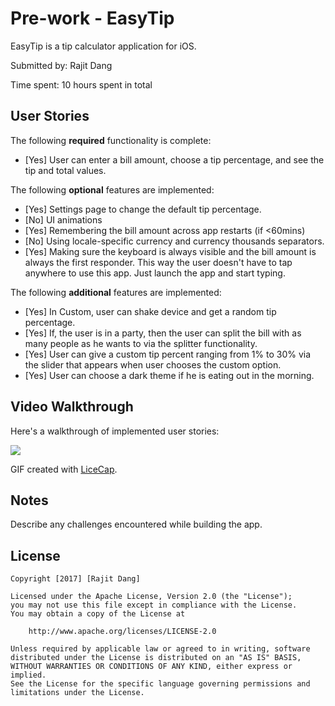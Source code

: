 # Pre-work - EasyTip

EasyTip is a tip calculator application for iOS.

Submitted by: Rajit Dang

Time spent: 10 hours spent in total

## User Stories

The following **required** functionality is complete:

* [Yes] User can enter a bill amount, choose a tip percentage, and see the tip and total values.

The following **optional** features are implemented:
* [Yes] Settings page to change the default tip percentage.
* [No] UI animations
* [Yes] Remembering the bill amount across app restarts (if <60mins)
* [No] Using locale-specific currency and currency thousands separators.
* [Yes] Making sure the keyboard is always visible and the bill amount is always the first responder. This way the user doesn't have to tap anywhere to use this app. Just launch the app and start typing.

The following **additional** features are implemented:

* [Yes] In Custom, user can shake device and get a random tip percentage.
* [Yes] If, the user is in a party, then the user can split the bill with as many people as he wants to via the splitter functionality.
* [Yes] User can give a custom tip percent ranging from 1% to 30% via the slider that appears when user chooses the custom option.
* [Yes] User can choose a dark theme if he is eating out in the morning.

## Video Walkthrough 

Here's a walkthrough of implemented user stories:

<img src='http://imgur.com/a/Jg6Ag'/>

GIF created with [LiceCap](http://www.cockos.com/licecap/).

## Notes

Describe any challenges encountered while building the app.

## License

    Copyright [2017] [Rajit Dang]

    Licensed under the Apache License, Version 2.0 (the "License");
    you may not use this file except in compliance with the License.
    You may obtain a copy of the License at

        http://www.apache.org/licenses/LICENSE-2.0

    Unless required by applicable law or agreed to in writing, software
    distributed under the License is distributed on an "AS IS" BASIS,
    WITHOUT WARRANTIES OR CONDITIONS OF ANY KIND, either express or implied.
    See the License for the specific language governing permissions and
    limitations under the License.
